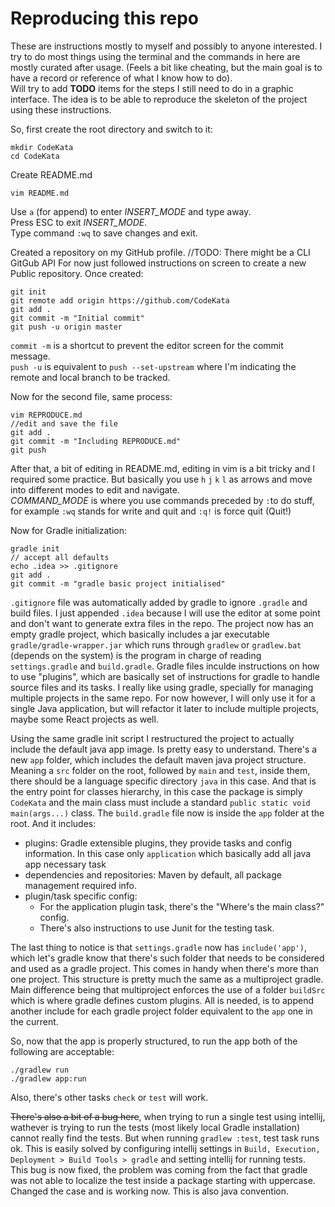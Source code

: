 # Reproducing this repo

These are instructions mostly to myself and possibly to anyone interested. 
I try to do most things using the terminal and the commands in here are mostly curated after usage. (Feels a bit like cheating, but the main goal is to have a record or reference of what I know how to do).  
Will try to add **TODO** items for the steps I still need to do in a graphic interface. 
The idea is to be able to reproduce the skeleton of the project using these instructions.

So, first create the root directory and switch to it:
~~~
mkdir CodeKata
cd CodeKata
~~~
Create README.md 
~~~ 
vim README.md
~~~
Use `a` (for append) to enter _INSERT_MODE_ and type away.  
Press ESC to exit _INSERT_MODE_.  
Type command `:wq` to save changes and exit.

Created a repository on my GitHub profile. //TODO: There might be a CLI GitGub API
For now just followed instructions on screen to create a new Public repository. Once created:
~~~
git init
git remote add origin https://github.com/CodeKata
git add .
git commit -m "Initial commit"
git push -u origin master
~~~
`commit -m` is a shortcut to prevent the editor screen for the commit message.  
`push -u` is equivalent to `push --set-upstream` where I'm indicating the remote and local branch to be tracked.

Now for the second file, same process:
~~~
vim REPRODUCE.md
//edit and save the file
git add .
git commit -m "Including REPRODUCE.md"
git push
~~~

After that, a bit of editing in README.md, editing in vim is a bit tricky and I required some practice.
But basically you use `h` `j` `k` `l` as arrows and move into different modes to edit and navigate.  
_COMMAND_MODE_ is where you use commands preceded by `:`to do stuff, for example `:wq` stands for write and quit and `:q!` is force quit (Quit!)

Now for Gradle initialization:
~~~
gradle init
// accept all defaults
echo .idea >> .gitignore
git add .
git commit -m "gradle basic project initialised"
~~~
`.gitignore` file was automatically added by gradle to ignore `.gradle` and build files.
I just appended `.idea` because I will use the editor at some point and don't want to generate extra files in the repo.
The project now has an empty gradle project, which basically includes a jar executable `gradle/gradle-wrapper.jar` which runs through `gradlew` or `gradlew.bat` (depends on the system) is the program in charge of reading `settings.gradle` and `build.gradle`.
Gradle files inculde instructions on how to use "plugins", which are basically set of instructions for gradle to handle source files and its tasks.
I really like using gradle, specially for managing multiple projects in the same repo.
For now however, I will only use it for a single Java application, but will refactor it later to include multiple projects, maybe some React projects as well.

Using the same gradle init script I restructured the project to actually include the default java app image.
Is pretty easy to understand. There's a new `app` folder, which includes the default maven java project structure.
Meaning a `src` folder on the root, followed by `main` and `test`, inside them, there should be a language specific directory `java` in this case.
And that is the entry point for classes hierarchy, in this case the package is simply `CodeKata` and the main class must include a standard `public static void main(args...)` class.
The `build.gradle` file now is inside the `app` folder at the root. And it includes:
- plugins: Gradle extensible plugins, they provide tasks and config information. In this case only `application` which basically add all java app necessary task
- dependencies and repositories: Maven by default, all package management required info.
- plugin/task specific config: 
  - For the application plugin task, there's the "Where's the main class?" config.
  - There's also instructions to use Junit for the testing task.

The last thing to notice is that `settings.gradle` now has `include('app')`, which let's gradle know that there's such folder that needs to be considered and used as a gradle project.
This comes in handy when there's more than one project. This structure is pretty much the same as a multiproject gradle. Main difference being that multiproject enforces the use of a folder `buildSrc` which is where gradle defines custom plugins.
All is needed, is to append another include for each gradle project folder equivalent to the `app` one in the current.

So, now that the app is properly structured, to run the app both of the following are acceptable:
~~~
./gradlew run
./gradlew app:run
~~~
Also, there's other tasks `check` or `test` will work.

~~There's also a bit of a bug here~~, when trying to run a single test using intellij, wathever is trying to run the tests (most likely local Gradle installation) cannot really find the tests.
But when running `gradlew :test`, test task runs ok. This is easily solved by configuring intellij settings in `Build, Execution, Deployment > Build Tools > gradle` and setting intellij for running tests.
This bug is now fixed, the problem was coming from the fact that gradle was not able to localize the test inside a package starting with uppercase. Changed the case and is working now. This is also java convention.
